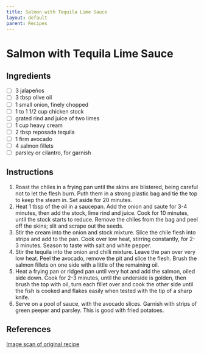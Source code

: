```yaml
---
title: Salmon with Tequila Lime Sauce
layout: default
parent: Recipes
---
```

# Salmon with Tequila Lime Sauce

## Ingredients

- [ ] 3 jalapeños
- [ ] 3 tbsp olive oil
- [ ] 1 small onion, finely chopped
- [ ] 1 to 1 1/2 cup chicken stock
- [ ] grated rind and juice of two limes
- [ ] 1 cup heavy cream
- [ ] 2 tbsp reposada tequila
- [ ] 1 firm avocado
- [ ] 4 salmon fillets
- [ ] parsley or cilantro, for garnish

## Instructions

1. Roast the chiles in a frying pan until the skins are blistered, being careful not to let the flesh burn. Puth them in a strong plastic bag and tie the top to keep the steam in. Set aside for 20 minutes.
1. Heat 1 tbsp of the oil in a saucepan. Add the onion and saute for 3-4 minutes, then add the stock, lime rind and juice. Cook for 10 minutes, until the stock starts to reduce. Remove the chiles from the bag and peel off the skins; slit and scrape out the seeds.
1. Stir the cream into the onion and stock mixture. Slice the chile flesh into strips and add to the pan. Cook over low heat, stirring constantly, for 2-3 minutes. Season to taste with salt and white pepper.
1. Stir the tequila into the onion and chilli mixture. Leave the pan over very low heat. Peel the avocado, remove the pit and slice the flesh. Brush the salmon fillets on one side with a little of the remaining oil.
1. Heat a frying pan or ridged pan until very hot and add the salmon, oiled side down. Cook for 2-3 minutes, until the underside is golden, then brush the top with oil, turn each fillet over and cook the other side until the fish is cooked and flakes easily when tested with the tip of a sharp knife.
1. Serve on a pool of sauce, with the avocado slices. Garnish with strips of green peeper and parsley. This is good with fried potatoes.

## References

[Image scan of original recipe](/recipes/img/salmon-with-tequila-cream-sauce-scan.jpg)